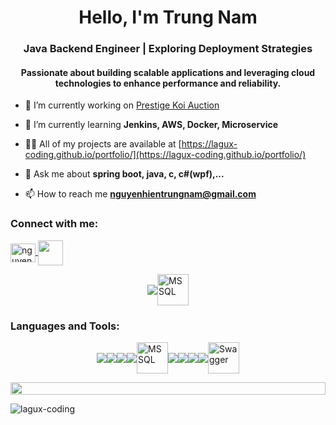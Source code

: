 <h1 align="center">Hello, I'm Trung Nam</h1>
<h3 align="center">Java Backend Engineer | Exploring Deployment Strategies</h3>

<h4 align="center">Passionate about building scalable applications and leveraging cloud technologies to enhance performance and reliability.</h4>

- 🔭 I’m currently working on [Prestige Koi Auction](https://github.com/lagux-coding/prestige-koi-auction.git)

- 🌱 I’m currently learning **Jenkins, AWS, Docker, Microservice**

- 👨‍💻 All of my projects are available at [https://lagux-coding.github.io/portfolio/](https://lagux-coding.github.io/portfolio/)

- 💬 Ask me about **spring boot, java, c, c#(wpf),...**

- 📫 How to reach me **nguyenhientrungnam@gmail.com**

<h3 align="left">Connect with me:</h3>
<a href="mailto:your-email@example.com" target="blank">
    <img align="center" src="https://upload.wikimedia.org/wikipedia/commons/7/7e/Gmail_icon_%282020%29.svg" alt="nguyenhientrungnam@gmail.com" height="30" width="40" />
</a>
<a href="https://www.instagram.com/nam1001d/" target="blank">
    <img align="center" src="https://upload.wikimedia.org/wikipedia/commons/thumb/e/e7/Instagram_logo_2016.svg/800px-Instagram_logo_2016.svg.png" height="40" width="40" />
</a>
<p align="left">
</p>

<p align="left">
  <div style="display: flex; align-items: center; justify-content: center;">
    <a href="https://skillicons.dev">
      <img src="https://skillicons.dev/icons?i=mysql" />
    </a>
    <img width="50" src="https://github.com/marwin1991/profile-technology-icons/assets/19180175/3b371807-db7c-45b4-8720-c0cfc901680a" alt="MSSQL" title="MSSQL"/>
  </div>
</p>

<h3 align="left">Languages and Tools:</h3>
<p align="left">
    <div style="display: flex; align-items: center; justify-content: center;">
        <a href="https://skillicons.dev">
            <img src="https://skillicons.dev/icons?i=c,cs,java" />
        </a>
        <img src="https://skillicons.dev/icons?i=spring,maven,hibernate" />
        <img src="https://skillicons.dev/icons?i=html,css,js" />
        <a href="https://skillicons.dev">
          <img src="https://skillicons.dev/icons?i=mysql" />
        </a>
        <img width="50" src="https://github.com/marwin1991/profile-technology-icons/assets/19180175/3b371807-db7c-45b4-8720-c0cfc901680a" alt="MSSQL" title="MSSQL"/>
        <img src="https://skillicons.dev/icons?i=jenkins" />
        <a href="https://skillicons.dev">
            <img src="https://skillicons.dev/icons?i=aws" />
        </a>
        <a href="https://skillicons.dev">
            <img src="https://skillicons.dev/icons?i=aws" />
        </a>
        <a href="https://skillicons.dev">
          <img src="https://skillicons.dev/icons?i=git,github,docker,figma,idea,vscode,postman,linux" />
        </a>
        <img width="50" src="https://user-images.githubusercontent.com/25181517/186711335-a3729606-5a78-4496-9a36-06efcc74f800.png" alt="Swagger" title="Swagger"/>
    </div>
</p>

<div name="line">
    <img src="https://i.imgur.com/dBaSKWF.gif" height="20" width="100%">
</div>

<p><img align="left" src="https://github-readme-stats.vercel.app/api/top-langs?username=lagux-coding&show_icons=true&locale=en&layout=compact" alt="lagux-coding" /></p>
